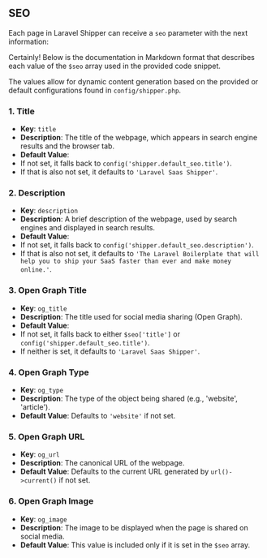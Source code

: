 ## SEO

Each page in Laravel Shipper can receive a `seo` parameter with the next information:

Certainly! Below is the documentation in Markdown format that describes each value of the `$seo` array used in the provided code snippet.

The values allow for dynamic content generation based on the provided or default configurations found in `config/shipper.php`.

### 1. Title
-  **Key**: `title`
-  **Description**: The title of the webpage, which appears in search engine results and the browser tab.
-  **Default Value**: 
  - If not set, it falls back to `config('shipper.default_seo.title')`.
  - If that is also not set, it defaults to `'Laravel Saas Shipper'`.

### 2. Description
-  **Key**: `description`
-  **Description**: A brief description of the webpage, used by search engines and displayed in search results.
-  **Default Value**: 
  - If not set, it falls back to `config('shipper.default_seo.description')`.
  - If that is also not set, it defaults to `'The Laravel Boilerplate that will help you to ship your SaaS faster than ever and make money online.'`.

### 3. Open Graph Title
-  **Key**: `og_title`
-  **Description**: The title used for social media sharing (Open Graph).
-  **Default Value**: 
  - If not set, it falls back to either `$seo['title']` or `config('shipper.default_seo.title')`.
  - If neither is set, it defaults to `'Laravel Saas Shipper'`.

### 4. Open Graph Type
-  **Key**: `og_type`
-  **Description**: The type of the object being shared (e.g., 'website', 'article').
-  **Default Value**: Defaults to `'website'` if not set.

### 5. Open Graph URL
-  **Key**: `og_url`
-  **Description**: The canonical URL of the webpage.
-  **Default Value**: Defaults to the current URL generated by `url()->current()` if not set.

### 6. Open Graph Image
-  **Key**: `og_image`
-  **Description**: The image to be displayed when the page is shared on social media.
-  **Default Value**: This value is included only if it is set in the `$seo` array.

